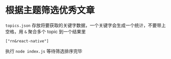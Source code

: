 # 根据主题筛选优秀文章

`topics.json` 存放将要获取的关键字数据，一个关键字会生成一个统计，不要带上空格，用 `&` 聚合多个 topic 到一个结果里

```
["rn&react-native"]
```

执行 `node index.js` 等待筛选排序完毕
